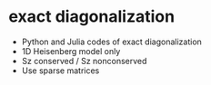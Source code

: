 # exact diagonalization

* Python and Julia codes of exact diagonalization
* 1D Heisenberg model only
* Sz conserved / Sz nonconserved
* Use sparse matrices
